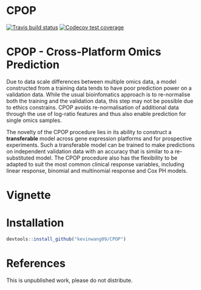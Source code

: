 CPOP
================

[![Travis build
status](https://travis-ci.org/kevinwang09/top.svg?branch=master)](https://travis-ci.org/kevinwang09/top)
[![Codecov test
coverage](https://codecov.io/gh/kevinwang09/CPOP/branch/master/graph/badge.svg)](https://codecov.io/gh/kevinwang09/CPOP?branch=master)

# CPOP - Cross-Platform Omics Prediction

Due to data scale differences between multiple omics data, a model
constructed from a training data tends to have poor prediction power on
a validation data. While the usual bioinfomatics approach is to
re-normalise both the training and the validation data, this step may
not be possible due to ethics constrains. CPOP avoids re-normalisation
of additional data through the use of log-ratio features and thus also
enable prediction for single omics samples.

The novelty of the CPOP procedure lies in its ability to construct a
**transferable** model across gene expression platforms and for
prospective experiments. Such a transferable model can be trained to
make predictions on independent validation data with an accuracy that is
similar to a re-substituted model. The CPOP procedure also has the
flexibility to be adapted to suit the most common clinical response
variables, including linear response, binomial and multinomial response
and Cox PH models.

# Vignette

# Installation

``` r
devtools::install_github("kevinwang09/CPOP")
```

# References

This is unpublished work, please do not distribute.
